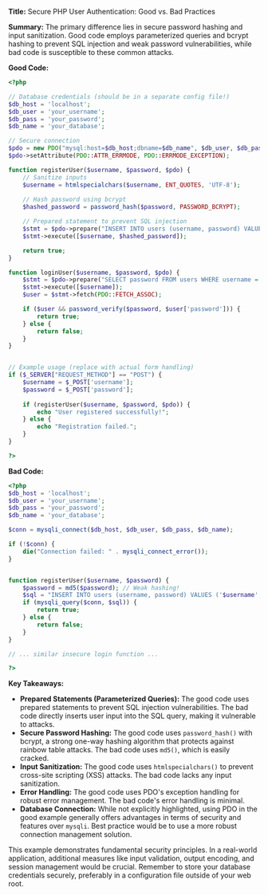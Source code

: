 **Title:** Secure PHP User Authentication: Good vs. Bad Practices

**Summary:**  The primary difference lies in secure password hashing and input sanitization.  Good code employs parameterized queries and bcrypt hashing to prevent SQL injection and weak password vulnerabilities, while bad code is susceptible to these common attacks.

**Good Code:**

```php
<?php

// Database credentials (should be in a separate config file!)
$db_host = 'localhost';
$db_user = 'your_username';
$db_pass = 'your_password';
$db_name = 'your_database';

// Secure connection
$pdo = new PDO("mysql:host=$db_host;dbname=$db_name", $db_user, $db_pass);
$pdo->setAttribute(PDO::ATTR_ERRMODE, PDO::ERRMODE_EXCEPTION);

function registerUser($username, $password, $pdo) {
    // Sanitize inputs
    $username = htmlspecialchars($username, ENT_QUOTES, 'UTF-8'); 
    
    // Hash password using bcrypt
    $hashed_password = password_hash($password, PASSWORD_BCRYPT);

    // Prepared statement to prevent SQL injection
    $stmt = $pdo->prepare("INSERT INTO users (username, password) VALUES (?, ?)");
    $stmt->execute([$username, $hashed_password]);

    return true;
}

function loginUser($username, $password, $pdo) {
    $stmt = $pdo->prepare("SELECT password FROM users WHERE username = ?");
    $stmt->execute([$username]);
    $user = $stmt->fetch(PDO::FETCH_ASSOC);

    if ($user && password_verify($password, $user['password'])) {
        return true; 
    } else {
        return false;
    }
}


// Example usage (replace with actual form handling)
if ($_SERVER["REQUEST_METHOD"] == "POST") {
    $username = $_POST['username'];
    $password = $_POST['password'];
  
    if (registerUser($username, $password, $pdo)) {
        echo "User registered successfully!";
    } else {
        echo "Registration failed.";
    }
}

?>
```


**Bad Code:**

```php
<?php
$db_host = 'localhost';
$db_user = 'your_username';
$db_pass = 'your_password';
$db_name = 'your_database';

$conn = mysqli_connect($db_host, $db_user, $db_pass, $db_name);

if (!$conn) {
    die("Connection failed: " . mysqli_connect_error());
}


function registerUser($username, $password) {
    $password = md5($password); // Weak hashing!
    $sql = "INSERT INTO users (username, password) VALUES ('$username', '$password')"; // SQL Injection vulnerability
    if (mysqli_query($conn, $sql)) {
        return true;
    } else {
        return false;
    }
}

// ... similar insecure login function ...

?>
```


**Key Takeaways:**

* **Prepared Statements (Parameterized Queries):**  The good code uses prepared statements to prevent SQL injection vulnerabilities.  The bad code directly inserts user input into the SQL query, making it vulnerable to attacks.
* **Secure Password Hashing:** The good code uses `password_hash()` with bcrypt, a strong one-way hashing algorithm that protects against rainbow table attacks. The bad code uses `md5()`, which is easily cracked.
* **Input Sanitization:** The good code uses `htmlspecialchars()` to prevent cross-site scripting (XSS) attacks.  The bad code lacks any input sanitization.
* **Error Handling:** The good code uses PDO's exception handling for robust error management. The bad code's error handling is minimal.
* **Database Connection:** While not explicitly highlighted, using PDO in the good example generally offers advantages in terms of security and features over `mysqli`.  Best practice would be to use a more robust connection management solution.


This example demonstrates fundamental security principles. In a real-world application, additional measures like input validation, output encoding, and session management would be crucial. Remember to store your database credentials securely, preferably in a configuration file outside of your web root.
